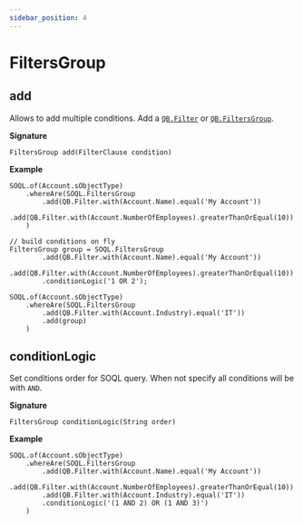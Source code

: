 ```yaml
---
sidebar_position: 4
---
```


# FiltersGroup

## add

Allows to add multiple conditions.
Add a [`QB.Filter`](soql-filter.md) or [`QB.FiltersGroup`](soql-filters-group.md).

**Signature**

```apex
FiltersGroup add(FilterClause condition)
```

**Example**

```apex
SOQL.of(Account.sObjectType)
    .whereAre(SOQL.FiltersGroup
        .add(QB.Filter.with(Account.Name).equal('My Account'))
        .add(QB.Filter.with(Account.NumberOfEmployees).greaterThanOrEqual(10))
    )
```

```apex
// build conditions on fly
FiltersGroup group = SOQL.FiltersGroup
        .add(QB.Filter.with(Account.Name).equal('My Account'))
        .add(QB.Filter.with(Account.NumberOfEmployees).greaterThanOrEqual(10))
        .conditionLogic('1 OR 2');

SOQL.of(Account.sObjectType)
    .whereAre(SOQL.FiltersGroup
        .add(QB.Filter.with(Account.Industry).equal('IT'))
        .add(group)
    )
```

## conditionLogic

Set conditions order for SOQL query.
When not specify all conditions will be with `AND`.

**Signature**

```apex
FiltersGroup conditionLogic(String order)
```

**Example**

```apex
SOQL.of(Account.sObjectType)
    .whereAre(SOQL.FiltersGroup
        .add(QB.Filter.with(Account.Name).equal('My Account'))
        .add(QB.Filter.with(Account.NumberOfEmployees).greaterThanOrEqual(10))
        .add(QB.Filter.with(Account.Industry).equal('IT'))
        .conditionLogic('(1 AND 2) OR (1 AND 3)')
    )
```
